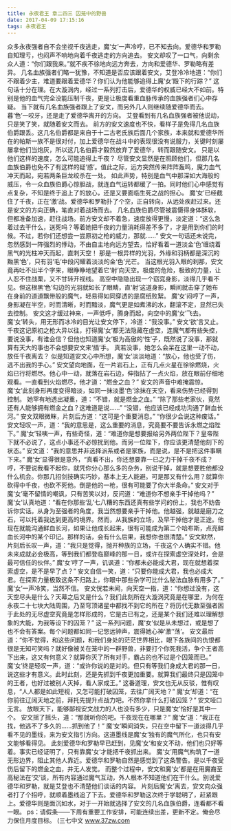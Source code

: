 ```yaml
---
title: 永夜君王 章二四三 囚笼中的野兽
date: 2017-04-09 17:15:16
tags: 永夜君王
---
```


众多永夜强者自不会坐视千夜逃走，魔‘女’一声冷哼，已不知去向。爱德华和罗勒自知理亏，也闷声不响地向着千夜逃走的方向追去。
安文却叹了一口气，向剩余众人道：“你们跟我来。”就不疾不徐地向远方奔去，方向和爱德华、罗勒略有差异。
几名血族强者们略一犹豫，不知道是否应该跟着安文，艾登冷冷地道：“你们不跟着少主，难道要跟着爱德华？你们认为他能够追得上魔‘女’殿下的行踪？”
这句话十分在理。在大漩涡内，经过一系列打击后，爱德华的权威已经大不如前。特别是他的血气完全没能压制千夜，更是让极度看重血脉传承的血族强者们心中存疑。
当下就有几名血族强者跟上了安文，而另外几人则继续随爱德华而去。暮‘色’一咬牙，还是走了爱德华离开的方向。
艾登看到有几名血族强者被他说动，只是笑了笑，就随着安文而去。
前方的安文速度也不快，看样子是免得几名血族伯爵跟丢。这几名伯爵都是来自于十二古老氏族后面几个家族，本来就和爱德华所在的帕斯一族不是很对付，加上爱德华在战斗中的表现很没有说服力，关键时刻屡屡拿他们当炮灰，所以这几名伯爵才毅然放弃了爱德华，转而跟随安文。
只是以他们这样的速度，怎么可能追得上千夜？
尽管安文显然是在照顾他们，但那几名血族伯爵也免不了有这样的疑‘惑’。值此之际，远方突然传来阵阵轰鸣，魔力血气冲天而起，宛若两条巨龙绞杀在一处。
如此声势，特别是血气中那深如大海般的威压，令一众血族伯爵心惊胆战，就连血气运转都缓了一拍。同时他们心中感觉有点复杂，不知是终于追上了的放心，还是又要面临生死之战的担心。
魔‘女’已经截住了千夜，正在‘激’战。爱德华和罗勒扑了个空，正自转向，从远处疾赶过来。还是安文的方向正确，笔直对着战场而去。
几名血族伯爵尽管被震慑得身体酥软，但都准备加速，赶往战场。前方安文却不着急，速度放得更慢，淡定道：“这么急着过去干什么，送死吗？等着她把千夜的力量消耗得差不多了，才是用到你们的时候。不过，若你们还想尝一尝原初之枪的威力，那就……”
安文一句话还未说完，忽然感到一阵强烈的悸动，不由自主地向远方望去，恰好看着一道淡金‘色’缠绕着黑气的光柱冲天而起，直刺天空！
那是一根异样的光羽，外缘和羽柄都是深沉的黝黑‘色’，只有羽‘毛’中段闪耀着淡淡的金‘色’光芒。
当这根光羽入眼的刹那，安文竟再吐不出半个字来，眼睁睁地望着它‘射’向天空。极度的危险，极致的力量，让人忍不住战栗，又不甘转开视线。
高空中隐隐出现一个窈窕身影，淡得几乎看不见。但这根黑‘色’勾边的光羽就如长了眼睛，直‘射’这道身影，瞬间就击穿了她布在身前的道道飘带般的魔气，轻易得如同穿透的是腐纸败絮。
魔‘女’闷哼了一声，身影凝在半空，时而清晰，时而黯淡，魔气更是如煮沸的水，翻滚不定，显然已失去控制。
安文这才缓过神来，一声低呼，腾身而起，向空中的魔‘女’飞去。
魔‘女’转头，用无形而冰冷的目光让安文停下，冷道：“我没事。”
安文‘欲’言又止。千夜这记原初之枪大异以往，打得魔‘女’都无法隐藏在虚空，连魔气都有些失控，要说没事，有谁会信？但他也知道魔‘女’极为高傲的‘性’子，既然说了没事，那就算有天大的事也不会想要安文来‘插’手。
真若没事，她怎么会呆在这里一动不动，放任千夜离去？
似是知道安文心中所想，魔‘女’淡淡地道：“放心，他也受了伤，逃不出我的手心。”
安文望向地面，在一片岩石上，正有几点火星在徐徐燃烧，火焰已行将燃尽。他心中一动，就落在岩石边，伸指拈了一点火焰，放在眼前仔细地观看。一直看到火焰燃尽，他才道：“燃金之血？”
安文的声音中难掩震惊。魔‘女’此刻身形再度变得暗淡，如同一抹淡墨‘色’涂抹在天空，看来伤势已经得到控制。
她罕有地透出凝重，道：“不错，就是燃金之血。”
“除了那些老家伙，竟然还有人能够拥有燃金之血？这难道是说……”
“没错，他应该已经成功沟通了鲜血长河。”
安文双眼微眯，片刻后方道：“这可是个重要消息。”
“你很少会说这种废话。”
安文轻叹一声，道：“我的意思是，这么重要的消息，究竟要不要告诉永燃之焰陛下。”
魔‘女’轻咦一声，有些奇怪，道：“难道你是想要报给另外两位陛下？皇帝陛下就不必说了，这点小事还不必惊扰到他。而另一位陛下，你应该更清楚他刻下的状态。”
安文道：“我的意思并非选择派系或者是家族，而是说，是不是把这件事瞒下来。”
魔‘女’显得很是意外，“真看不出，你还想要靠一已之力干掉千夜不成？哼，不要说我看不起你，就凭你分心那么多的杂务，别说干掉，就是想要胜他都没什么机会。你那几招剑技确实巧妙，基本上无人能避。可是那又有什么用？就算你砍得中千夜，也砍不死他。倒是他的一枪，很有可能要了你大半条命。”
安文对于魔‘女’毫不留情的嘲讽，只有苦笑以对，反问道：“难道你不想亲手干掉他吗？”
魔‘女’认真地道：“看在你那些‘乱’七八糟的东西还真有些学问的份上，我也不妨告诉你实话。从身为至强者的角度，我当然想要亲手干掉他。他越强，就越是磨刀之石，可以托着我达到更高的境界。然而，从我族的立场，及早干掉他才是正途。他现在就能沟通鲜血长河，如果让他成长起来，很有可能成为第二个哈布斯，点亮鲜血长河中的某个印记。那样的话，会有什么后果，我想你也很清楚。”
安文默然，片刻后长叹一声，道：“我只是觉得，抛开种族的立场，千夜这个人确实不错。他未来成就必会极高，等到我们都登临巅峰的那一日，或许在探索虚空深处时，会是最可信任的伙伴。”
魔‘女’哼了一声，讥讽道：“你都未必能成大君，现在就想着探索虚空，是不是早了点？”
安文自信一笑，道：“只要你能成大君，我也必成大君。在探索力量极致这条不归路上，你眼中那些杂学可比什么秘法血脉有用多了。”
魔‘女’一声冷笑，当然不信。
安文恍若未闻，向天空一指，道：“你想过没有，这天空尽头是什么？天幕之后又是什么？我们此刻所在大漩涡究竟是在哪里，为何在永夜二十七块大陆周围，乃至穹顶诸星中都找不到它的所在？将历代无数至强者困于此处的无尽虚空究竟是怎样形成的，它是古已有之，还是某个我们还难以理解想象的大能，为我等设下的囚笼？”
这一系列问题，魔‘女’似是从未想过，或是想了也不会有答案。每个问题都如同一记悠远钟声，震得她心神‘激’‘荡’。
安文最后道：“你不觉得，和这些问题，和我们身处的茫茫世界相比，眼下各族间的仇恨都很是无知可笑吗？就好像被关在笼中的一群野兽，非要打个你死我活，争个王者高下出来，这又有何意义？就算你灭了所有对手，霸占的也不过是个囚笼而已。”
魔‘女’终是轻叹一声，道：“或许你说的是对的。但只有等我们身成大君的那一日，说这些才有意义。此时此刻，还是先抓到千夜更加重要。就算我们最终只是囚笼中的王者，也好过被别人灭掉，看人家成王。”
这番道理，安文也无从反驳，惟有叹息，“人人都是如此短视，又怎可能打破囚笼，去往广阔天地？”
魔‘女’却道：“在你前往辽阔天地之前，拜托先提升点战力吧。不然你拿什么打破囚笼？”
安文哑口无言。
放眼天下，能够鄙视安文战力的人也没有多少，只是魔‘女’恰好是其中一个。
安文摇了摇头，道：“那就听你的吧。千夜现在在哪里？”
魔‘女’道：“我正在找，他逃不了多久的……抓到他了！”
魔‘女’瞬间消失，只在空中留下一道淡得几乎看不见的墨线，来为安文指引方向。这道墨线是魔‘女’独有的魔气所化，也只有安文能够看得见。
此刻爱德华和罗勒早已赶到，见魔‘女’和安文不动，他们也只好等着。事实已经证明了，只有靠魔‘女’才能把千夜抓出来。
魔‘女’用魔气构筑了一道无形边界，阻止其他人靠近。爱德华和罗勒自然是感觉到了这条警告。是以千夜受伤后留下的燃金之血，并无人发觉。
而整个过程中，安文和魔‘女’都是在用魔裔至高秘法在‘交’谈，所有内容通过魔气互动，外人根本不知道他们在干什么。别说爱德华和罗勒，就是艾登也不清楚他们谈话的内容。
片刻后魔‘女’离去，安文向众强者打了个招呼，就顺着墨线追了下去。爱德华和罗勒这次终于学聪明了，赶紧跟上。爱德华则是面沉如水，对于一开始就选择了安文的几名血族伯爵，连看都不看一眼。
ps：请假条——下周有重要工作安排，可能连续出差，更新不定。俺会尽力保住月度目标。
(三七中文 www.37zw.com